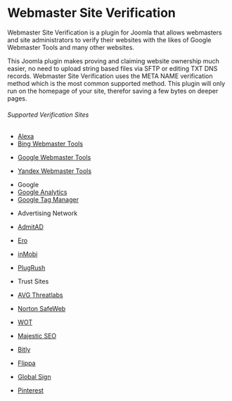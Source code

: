 # Webmaster Site Verification
Webmaster Site Verification is a plugin for Joomla that allows webmasters and site administrators to verify their websites with the likes of Google Webmaster Tools and many other websites.

This Joomla plugin makes proving and claiming website ownership much easier, no need to upload string based files via SFTP or editing TXT DNS records. Webmaster Site Verification uses the META NAME verification method which is the most common supported method. This plugin will only run on the homepage of your site, therefor saving a few bytes on deeper pages.

###### Supported Verification Sites
- [Alexa](http://www.alexa.com/siteowners/claim)
- [Bing Webmaster Tools](http://www.bing.com/webmaster/help/how-to-verify-ownership-of-your-site-afcfefc6)
 * [Google Webmaster Tools](https://support.google.com/webmasters/answer/35659?vid=1-635750926115294249-375142463137913805)
- [Yandex Webmaster Tools](https://yandex.com/support/webmaster/service/rights.xml)


* Google
 * [Google Analytics](https://support.google.com/webmasters/answer/35659?vid=1-635750926115294249-375142463137913805)
 * [Google Tag Manager](https://support.google.com/webmasters/answer/35659?vid=1-635750926115294249-375142463137913805)

- Advertising Network
 - [AdmitAD](https://www.admitad.com/en/webmaster/registration/#)
 - [Ero](http://www.ero-advertising.com/)
 - [inMobi](http://www.inmobi.com/en/)
 - [PlugRush](https://www.plugrush.com/account/faq/5/55)

- Trust Sites
 - [AVG Threatlabs](http://www.avgthreatlabs.com/ww-en/site-owner/)
 - [Norton SafeWeb](https://safeweb.norton.com/help/site_owners)
 - [WOT](https://www.mywot.com/wiki/Verify_your_website)


- [Majestic SEO](https://majestic.com/webmaster-tools)
- [Bitly](https://bitly.com/)
- [Flippa](https://support.flippa.com/hc/en-us/articles/202470424-How-Do-I-Verify-Ownership-of-the-Site-I-am-Selling-)
- [Global Sign](https://support.globalsign.com/customer/portal/articles/1345666-verify-domain-ownership---approver-url-method-)
- [Pinterest](https://help.pinterest.com/en/articles/confirm-your-website)




<meta name="google-site-verification" content="1BSAJSDIACoDOA" />
<meta name="msvalidate.01" content="DKAKSls9182Sjsa" />
<meta name="wot-verification" content="SkalsJfhadIw28" />
<meta name="alexaVerifyID" content="01202949749" />
<meta name="norton-safeweb-site-verification" content="BOUrnEmouTh212" />
<meta name="yandex-verification" content="DoRSET0201121" />
<meta name="p:domain_verify" content="PLFiAad2s23DF" />
<meta name="majestic-site-verification" content="2FlasCndADorset" />
<meta name="avgthreatlabs-verification" content="CuBournemouth1882" />
<meta name="verifyownership" content="IfkSdalD8219" />
<meta name="globalsign-domain-verification" content="KDkasdhjDHA21" />
<meta name="bitly-verification" content="12CLSDDDA0212" />
<meta name="verify-admitad" content="DLALSDlBNaE2" />
<meta name="ero_verify" content="DkadUIURaFAdD" />
<meta name="inmobi-site-verification" content="DlaBoruNmeoU" />
<meta name="prVerify" content="BladKDjadErf" />
